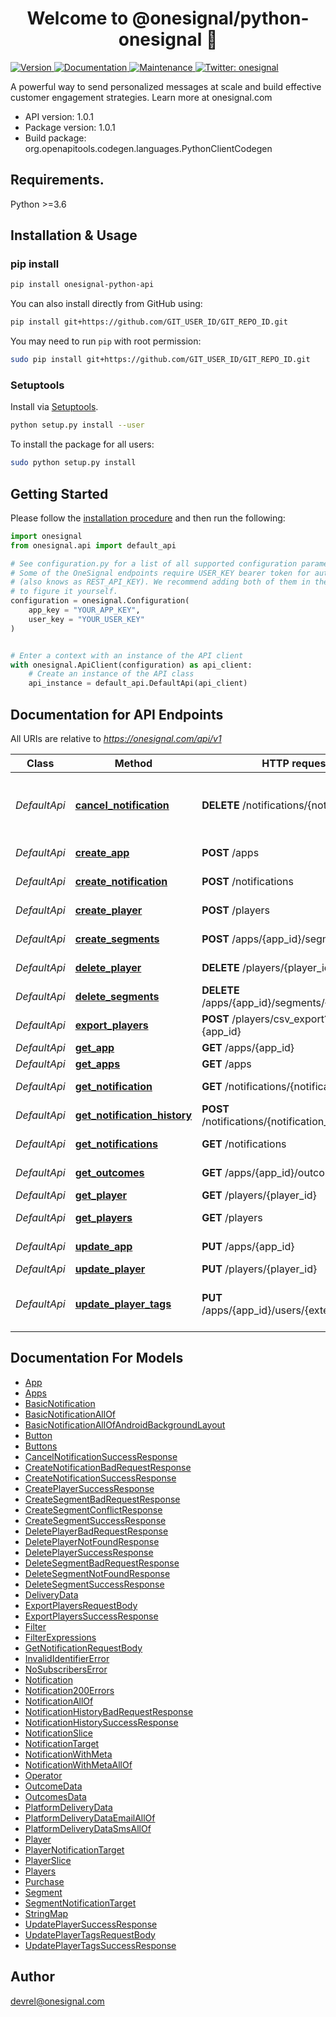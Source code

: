 <h1 align="center">Welcome to @onesignal/python-onesignal 👋</h1>
<p>
  <a href="https://pypi.org/project/onesignal-python-api/" target="_blank">
    <img alt="Version" src="https://img.shields.io/pypi/v/onesignal-python-api">
  </a>
  <a href="https://github.com/OneSignal/python-onesignal#readme" target="_blank">
    <img alt="Documentation" src="https://img.shields.io/badge/documentation-yes-brightgreen.svg" />
  </a>
  <a href="https://github.com/OneSignal/python-onesignal/graphs/commit-activity" target="_blank">
    <img alt="Maintenance" src="https://img.shields.io/badge/Maintained%3F-yes-green.svg" />
  </a>
  <a href="https://twitter.com/onesignal" target="_blank">
    <img alt="Twitter: onesignal" src="https://img.shields.io/twitter/follow/onesignal.svg?style=social" />
  </a>
</p>

A powerful way to send personalized messages at scale and build effective customer engagement strategies. Learn more at onesignal.com

- API version: 1.0.1
- Package version: 1.0.1
- Build package: org.openapitools.codegen.languages.PythonClientCodegen

## Requirements.

Python >=3.6

## Installation & Usage
### pip install
```sh
pip install onesignal-python-api
```

You can also install directly from GitHub using:

```sh
pip install git+https://github.com/GIT_USER_ID/GIT_REPO_ID.git
```

You may need to run `pip` with root permission:
```sh
sudo pip install git+https://github.com/GIT_USER_ID/GIT_REPO_ID.git
```
### Setuptools

Install via [Setuptools](http://pypi.python.org/pypi/setuptools).

```sh
python setup.py install --user
```

To install the package for all users:
```sh
sudo python setup.py install
```

## Getting Started

Please follow the [installation procedure](#installation--usage) and then run the following:

```python
import onesignal
from onesignal.api import default_api

# See configuration.py for a list of all supported configuration parameters.
# Some of the OneSignal endpoints require USER_KEY bearer token for authorization as long as others require APP_KEY
# (also knows as REST_API_KEY). We recommend adding both of them in the configuration page so that you will not need
# to figure it yourself.
configuration = onesignal.Configuration(
    app_key = "YOUR_APP_KEY",
    user_key = "YOUR_USER_KEY"
)


# Enter a context with an instance of the API client
with onesignal.ApiClient(configuration) as api_client:
    # Create an instance of the API class
    api_instance = default_api.DefaultApi(api_client)
```

## Documentation for API Endpoints

All URIs are relative to *https://onesignal.com/api/v1*

Class | Method | HTTP request | Description
------------ | ------------- | ------------- | -------------
*DefaultApi* | [**cancel_notification**](docs/DefaultApi.md#cancel_notification) | **DELETE** /notifications/{notification_id} | Stop a scheduled or currently outgoing notification
*DefaultApi* | [**create_app**](docs/DefaultApi.md#create_app) | **POST** /apps | Create an app
*DefaultApi* | [**create_notification**](docs/DefaultApi.md#create_notification) | **POST** /notifications | Create notification
*DefaultApi* | [**create_player**](docs/DefaultApi.md#create_player) | **POST** /players | Add a device
*DefaultApi* | [**create_segments**](docs/DefaultApi.md#create_segments) | **POST** /apps/{app_id}/segments | Create Segments
*DefaultApi* | [**delete_player**](docs/DefaultApi.md#delete_player) | **DELETE** /players/{player_id} | Delete a user record
*DefaultApi* | [**delete_segments**](docs/DefaultApi.md#delete_segments) | **DELETE** /apps/{app_id}/segments/{segment_id} | Delete Segments
*DefaultApi* | [**export_players**](docs/DefaultApi.md#export_players) | **POST** /players/csv_export?app_id&#x3D;{app_id} | CSV export
*DefaultApi* | [**get_app**](docs/DefaultApi.md#get_app) | **GET** /apps/{app_id} | View an app
*DefaultApi* | [**get_apps**](docs/DefaultApi.md#get_apps) | **GET** /apps | View apps
*DefaultApi* | [**get_notification**](docs/DefaultApi.md#get_notification) | **GET** /notifications/{notification_id} | View notification
*DefaultApi* | [**get_notification_history**](docs/DefaultApi.md#get_notification_history) | **POST** /notifications/{notification_id}/history | Notification History
*DefaultApi* | [**get_notifications**](docs/DefaultApi.md#get_notifications) | **GET** /notifications | View notifications
*DefaultApi* | [**get_outcomes**](docs/DefaultApi.md#get_outcomes) | **GET** /apps/{app_id}/outcomes | View Outcomes
*DefaultApi* | [**get_player**](docs/DefaultApi.md#get_player) | **GET** /players/{player_id} | View device
*DefaultApi* | [**get_players**](docs/DefaultApi.md#get_players) | **GET** /players | View devices
*DefaultApi* | [**update_app**](docs/DefaultApi.md#update_app) | **PUT** /apps/{app_id} | Update an app
*DefaultApi* | [**update_player**](docs/DefaultApi.md#update_player) | **PUT** /players/{player_id} | Edit device
*DefaultApi* | [**update_player_tags**](docs/DefaultApi.md#update_player_tags) | **PUT** /apps/{app_id}/users/{external_user_id} | Edit tags with external user id


## Documentation For Models

 - [App](docs/App.md)
 - [Apps](docs/Apps.md)
 - [BasicNotification](docs/BasicNotification.md)
 - [BasicNotificationAllOf](docs/BasicNotificationAllOf.md)
 - [BasicNotificationAllOfAndroidBackgroundLayout](docs/BasicNotificationAllOfAndroidBackgroundLayout.md)
 - [Button](docs/Button.md)
 - [Buttons](docs/Buttons.md)
 - [CancelNotificationSuccessResponse](docs/CancelNotificationSuccessResponse.md)
 - [CreateNotificationBadRequestResponse](docs/CreateNotificationBadRequestResponse.md)
 - [CreateNotificationSuccessResponse](docs/CreateNotificationSuccessResponse.md)
 - [CreatePlayerSuccessResponse](docs/CreatePlayerSuccessResponse.md)
 - [CreateSegmentBadRequestResponse](docs/CreateSegmentBadRequestResponse.md)
 - [CreateSegmentConflictResponse](docs/CreateSegmentConflictResponse.md)
 - [CreateSegmentSuccessResponse](docs/CreateSegmentSuccessResponse.md)
 - [DeletePlayerBadRequestResponse](docs/DeletePlayerBadRequestResponse.md)
 - [DeletePlayerNotFoundResponse](docs/DeletePlayerNotFoundResponse.md)
 - [DeletePlayerSuccessResponse](docs/DeletePlayerSuccessResponse.md)
 - [DeleteSegmentBadRequestResponse](docs/DeleteSegmentBadRequestResponse.md)
 - [DeleteSegmentNotFoundResponse](docs/DeleteSegmentNotFoundResponse.md)
 - [DeleteSegmentSuccessResponse](docs/DeleteSegmentSuccessResponse.md)
 - [DeliveryData](docs/DeliveryData.md)
 - [ExportPlayersRequestBody](docs/ExportPlayersRequestBody.md)
 - [ExportPlayersSuccessResponse](docs/ExportPlayersSuccessResponse.md)
 - [Filter](docs/Filter.md)
 - [FilterExpressions](docs/FilterExpressions.md)
 - [GetNotificationRequestBody](docs/GetNotificationRequestBody.md)
 - [InvalidIdentifierError](docs/InvalidIdentifierError.md)
 - [NoSubscribersError](docs/NoSubscribersError.md)
 - [Notification](docs/Notification.md)
 - [Notification200Errors](docs/Notification200Errors.md)
 - [NotificationAllOf](docs/NotificationAllOf.md)
 - [NotificationHistoryBadRequestResponse](docs/NotificationHistoryBadRequestResponse.md)
 - [NotificationHistorySuccessResponse](docs/NotificationHistorySuccessResponse.md)
 - [NotificationSlice](docs/NotificationSlice.md)
 - [NotificationTarget](docs/NotificationTarget.md)
 - [NotificationWithMeta](docs/NotificationWithMeta.md)
 - [NotificationWithMetaAllOf](docs/NotificationWithMetaAllOf.md)
 - [Operator](docs/Operator.md)
 - [OutcomeData](docs/OutcomeData.md)
 - [OutcomesData](docs/OutcomesData.md)
 - [PlatformDeliveryData](docs/PlatformDeliveryData.md)
 - [PlatformDeliveryDataEmailAllOf](docs/PlatformDeliveryDataEmailAllOf.md)
 - [PlatformDeliveryDataSmsAllOf](docs/PlatformDeliveryDataSmsAllOf.md)
 - [Player](docs/Player.md)
 - [PlayerNotificationTarget](docs/PlayerNotificationTarget.md)
 - [PlayerSlice](docs/PlayerSlice.md)
 - [Players](docs/Players.md)
 - [Purchase](docs/Purchase.md)
 - [Segment](docs/Segment.md)
 - [SegmentNotificationTarget](docs/SegmentNotificationTarget.md)
 - [StringMap](docs/StringMap.md)
 - [UpdatePlayerSuccessResponse](docs/UpdatePlayerSuccessResponse.md)
 - [UpdatePlayerTagsRequestBody](docs/UpdatePlayerTagsRequestBody.md)
 - [UpdatePlayerTagsSuccessResponse](docs/UpdatePlayerTagsSuccessResponse.md)


## Author

devrel@onesignal.com

